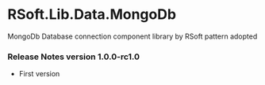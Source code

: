 # RSoft.Lib.Data.MongoDb
MongoDb Database connection component library by RSoft pattern adopted

### Release Notes version 1.0.0-rc1.0
- First version